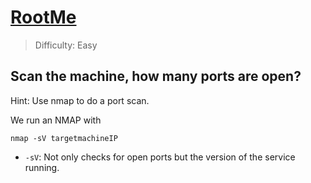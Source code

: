# [RootMe](https://tryhackme.com/room/rrootme)

> Difficulty: Easy

## Scan the machine, how many ports are open?
Hint: Use nmap to do a port scan.
  
We run an NMAP with  
```
nmap -sV targetmachineIP
```

+ `-sV`: Not only checks for open ports but the version of the service running.


